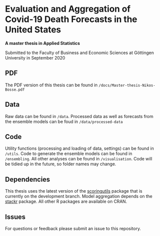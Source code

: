 # Evaluation and Aggregation of Covid-19 Death Forecasts in the United States

**A master thesis in Applied Statistics**

Submitted to the Faculty of Business and Economic Sciences at Göttingen University in September 2020





## PDF 
The PDF version of this thesis can be found in `/docs/Master-thesis-Nikos-Bosse.pdf`

## Data
Raw data can be found in `/data`. Processed data as well as forecasts from the ensemble models can be foud in `/data/processed-data`

## Code
Utility functions (processing and loading of data, settings) can be found in `/utils`. Code to generate the ensemble models can be found in `/ensembling`. All other analyses can be found in `/visualisation`. Code will be tidied up in the future, so folder names may change. 

## Dependencies
This thesis uses the latest version of the [scoringutils](https://github.com/epiforecasts/scoringutils) package that is currently on the development branch. Model aggregation depends on the [stackr](https://github.com/epiforecasts/stackr) package. All other R packages are available on CRAN. 

## Issues
For questions or feedback please submit an issue to this repository. 
